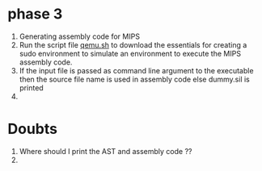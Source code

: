# phase 3

1) Generating assembly code for MIPS <br/>
2) Run the script file [qemu.sh](qemu.sh) to download the essentials for creating a sudo environment to simulate an environment to execute the MIPS assembly code. <br/>
3) If the input file is passed as command line argument to the executable then the source file name is used in assembly code else dummy.sil is printed <br/>
4) 


# Doubts
1) Where should I print the AST and assembly code ??
2) 